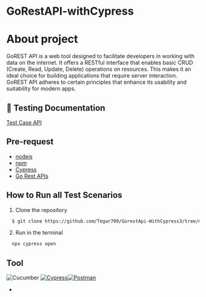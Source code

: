 # GoRestAPI-withCypress

## 




# About project
GoREST API is a web tool designed to facilitate developers in working with data on the internet. It offers a RESTful interface that enables basic CRUD (Create, Read, Update, Delete) operations on resources. This makes it an ideal choice for building applications that require server interaction. GoREST API adheres to certain principles that enhance its usability and suitability for modern apps.

## 📓 Testing Documentation
[Test Case API](https://docs.google.com/spreadsheets/d/1UQxejtpa4qsTqH01zG5DnnqQzNUXT7IvCXoQruoLitE/edit?hl=id#gid=365828165)

## Pre-request
- [nodejs](https://nodejs.org/en/)
- [npm](https://docs.npmjs.com/about-npm)
- [Cypress](https://www.cypress.io/)
- [Go Rest APIs](https://gorest.co.in)








##  How to Run all Test Scenarios

1. Clone the repository
```bash
  $ git clone https://github.com/Tegar709/GorestApi-WithCypress3/tree/master
```
2. Run in the terminal
```bash
  npx cypress open
```
## Tool
![Cucumber](https://img.shields.io/badge/-cucumber-4bc47b?style=for-the-badge&logo=cucumber&logoColor=black)
[![Cypress](https://img.shields.io/badge/-cypress-%23E5E5E5?style=for-the-badge)](https://www.cypress.io/)[![Postman](https://img.shields.io/badge/-postman-%23FF6C37?style=for-the-badge&logo=postman&logoColor=white)](https://www.postman.com/)





-
